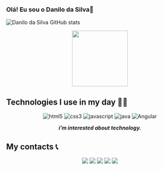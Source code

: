 ### Olá! Eu sou o Danilo da Silva👋


  

![Danilo da Silva GitHub stats](https://github-readme-stats.vercel.app/api?username=DaniloDaSilvaMoreira&show_icons=true&theme=dracula&count_private=true)
<div align="center">
<img height="150em" src="https://github-readme-stats.vercel.app/api/top-langs/?username=DaniloDaSilvaMoreira&layout=compact&langs_count=7&theme=github_dark"/>
</div>
    
## Technologies I use in my day 👨‍💻

<div align="center">

  <img alt="html5" src="https://img.shields.io/badge/HTML5-E34F26?style=for-the-badge&logo=html5&logoColor=white"/>
  <img alt="css3" src="https://img.shields.io/badge/CSS3-1572B6?style=for-the-badge&logo=css3&logoColor=white"/>
  <img alt="javascript" src="https://img.shields.io/badge/JavaScript-F7DF1E?style=for-the-badge&logo=javascript&logoColor=black"/>
  <img alt="java" src="https://img.shields.io/badge/Java-ED8B00?style=for-the-badge&logo=java&logoColor=white"/>
  <img alt="Angular" src="https://img.shields.io/badge/Angular-DD0031?style=for-the-badge&logo=angular&logoColor=white"/>

  _**i'm interested about technology.**_
  
</div>

## My contacts 📞
<div align="center">
  <a href="mailto:danilolex5@gmail.com"><img src="https://img.shields.io/badge/Gmail-D14836?style=for-the-badge&logo=gmail&logoColor=white"></a>
  <a href="https://www.youtube.com/c/DaniloDaSilvaMoreiraPires?sub_confirmation=1"><img src="https://img.shields.io/badge/YouTube-FF0000?style=for-the-badge&logo=youtube&logoColor=white"></a>
  <a href="https://www.instagram.com/danilo_silva_pires/"><img src="https://img.shields.io/badge/-Instagram-%23E4405F?style=for-the-badge&logo=instagram&logoColor=white"></a>
  <a href="https://www.linkedin.com/in/danilo-da-silva-1b8418250/"><img src="https://img.shields.io/badge/-LinkedIn-%230077B5?style=for-the-badge&logo=linkedin&logoColor=white"></a>
  <a href="https://github.com/DaniloDaSilvaMoreira"><img src="https://img.shields.io/badge/GitHub-100000?style=for-the-badge&logo=github&logoColor=white"></a>
</div>

